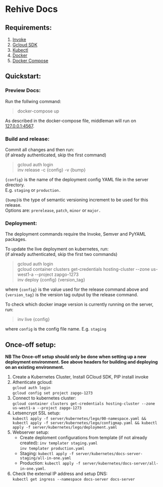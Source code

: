 Rehive Docs
===========

Requirements:
------------

1. [Invoke](http://www.pyinvoke.org/)
2. [Gcloud SDK](https://cloud.google.com/sdk/)
3. [Kubectl](https://kubernetes.io/docs/user-guide/kubectl-overview/)
4. [Docker](https://docs.docker.com/)
5. [Docker Compose](https://docs.docker.com/compose/)

Quickstart:
----------
### Preview Docs:  
Run the follwing command:  
> docker-compose up
  
As described in the docker-compose file, middleman will run on [127.0.0.1:4567](http://127.0.0.1:4567).

### Build and release:
Commit all changes and then run:  
(if already authenticated, skip the first command)
> gcloud auth login  
> inv release -c {config} -v {bump}
  
`{config}` is the name of the deployment config YAML file in the server directory.  
E.g. `staging` or `production.`  
  
`{bump}`is the type of semantic versioning increment to be used for this release.  
Options are:  `prerelease`, `patch`, `minor` or `major.`  
 
### Deployment:
The deployment commands require the Invoke, Semver and PyYAML packages.

To update the live deployment on kubernetes, run:  
(if already authenticated, skip the first two commands)
> gcloud auth login  
> gcloud container clusters get-credentials hosting-cluster --zone us-west1-a --project zapgo-1273  
> inv deploy {config} {version_tag}  

where `{config}` is the value used for the release command above and `{version_tag}` is the version tag output by the release command.

To check which docker image version is currently running on the server, run:

> inv live {config}

where `config` is the config file name. E.g. `staging`

Once-off setup:
--------------

**NB The Once-off setup should only be done when setting up a new deployment environment. See above headers for building and deploying on an existing environment.**

1. Create a Kubernetes Cluster, Install GCloud SDK, PIP install invoke
2. Athenticate gcloud:  
	`gcloud auth login`  
	`gcloud config set project zapgo-1273`  
3. Connect to kubernetes cluster:  
	`gcloud container clusters get-credentials hosting-cluster --zone us-west1-a --project zapgo-1273`  
4. Letsencrypt SSL setup:  
	`kubectl apply -f server/kubernetes/lego/00-namespace.yaml && kubectl apply -f server/kubernetes/lego/configmap.yaml && kubectl apply -f server/kubernetes/lego/deployment.yaml`  
5. Webserver setup:
	- Create deploment configurations from template (if not already created):
	  `inv templater staging.yaml`  
	  `inv templater production.yaml` 
   - Staging:
   	  `kubectl apply -f server/kubernetes/docs-server-staging/all-in-one.yaml`  
   	- Production:
     `kubectl apply -f server/kubernetes/docs-server/all-in-one.yaml`. 
6. Check the external IP address and setup DNS:  
    `kubectl get ingress --namespace docs-server docs-server`  
